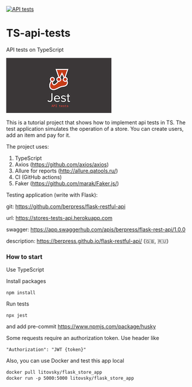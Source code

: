 [![API tests](https://github.com/berpress/TS-api-tests/actions/workflows/test.yml/badge.svg?branch=main)](https://github.com/berpress/TS-api-tests/actions/workflows/test.yml)
# TS-api-tests
API tests on TypeScript

![](https://github.com/berpress/js-api-tests/blob/main/images/jest.png?raw=true)


This is a tutorial project that shows how to implement api tests in TS. The test application simulates the operation of a store. 
You can create users, add an item and pay for it.

The project uses:
1. TypeScript
2. Axios (https://github.com/axios/axios)
3. Allure for reports (http://allure.qatools.ru/)
4. CI (GitHub actions)
5. Faker (https://github.com/marak/Faker.js/)


Testing application (write with Flask):

git: https://github.com/berpress/flask-restful-api

url: https://stores-tests-api.herokuapp.com

swagger: https://app.swaggerhub.com/apis/berpress/flask-rest-api/1.0.0

description: https://berpress.github.io/flask-restful-api/ (🇬🇧, 🇷🇺)

### How to start

Use TypeScript

Install packages
```
npm install
```

Run tests
```
npx jest 
```

and add pre-commit https://www.npmjs.com/package/husky

Some requests require an authorization token. Use header like 
```angular2html
"Authorization": "JWT {token}"
```

Also, you can use Docker and test this app local
```
docker pull litovsky/flask_store_app
docker run -p 5000:5000 litovsky/flask_store_app
```
